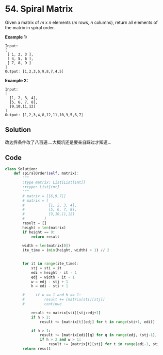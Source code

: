 # 54. Spiral Matrix

Given a matrix of *m* x *n* elements (*m* rows, *n* columns), return all elements of the matrix in spiral order.

**Example 1:**

```
Input:
[
 [ 1, 2, 3 ],
 [ 4, 5, 6 ],
 [ 7, 8, 9 ]
]
Output: [1,2,3,6,9,8,7,4,5]
```

**Example 2:**

```
Input:
[
  [1, 2, 3, 4],
  [5, 6, 7, 8],
  [9,10,11,12]
]
Output: [1,2,3,4,8,12,11,10,9,5,6,7]
```



## Solution

改边界条件改了八百遍....大概坑还是要亲自踩过才知道...

## Code

```python
class Solution:
    def spiralOrder(self, matrix):
        """
        :type matrix: List[List[int]]
        :rtype: List[int]
        """
        # matrix = [[6,9,7]]
        # matrix = [
        #           [1, 2, 3, 4],
        #           [5, 6, 7, 8],
        #           [9,10,11,12]
        #         ]
        result = []
        height = len(matrix)
        if height == 0:
            return result
        
        width = len(matrix[0])
        ite_time = (min(height, width) + 1) // 2
        

        for it in range(ite_time):
            stj = sti = it
            edi = height - it - 1
            edj = width - it - 1
            w = edj - stj + 1
            h = edi - sti + 1

        #     if w == 1 and h == 1:
        #         result += [matrix[sti][stj]]
        #         continue

            result += matrix[sti][stj:edj+1]
            if h > 2:
                result += [matrix[t][edj] for t in range(sti+1, edi)]

            if h > 1:
                result += [matrix[edi][q] for q in range(edj, (stj-1), -1)]
                if h > 2 and w > 1:
                    result += [matrix[t][stj] for t in range(edi-1, sti, -1)]
        return result
```

